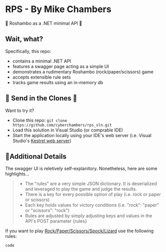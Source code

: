 # RPS - By Mike Chambers
👾 Roshambo as a .NET minimal API 👾

## Wait, what?

Specifically, this repo:
- contains a minimal .NET API
- features a swagger page acting as a simple UI
- demonstrates a rudimentary Roshambo (rock/paper/scissors) game
- accepts extensible rule sets
- tracks game results using an in-memory db


## 🤡 Send in the Clones 🤡

Want to try it?

- Clone this repo: `git clone https://github.com/cyberchambers/rps_sln.git`
- Load this solution in Visual Studio (or comprable IDE)
- Start the application locally using your IDE's web server (i.e. Visual Studio's [Kestrel web server](https://learn.microsoft.com/en-us/aspnet/core/fundamentals/servers/kestrel?view=aspnetcore-7.0))

## 🤔Additional Details

The swagger UI is reletively self-explanitory. Nonetheless, here are some highlights...
> - The "rules" are a very simple JSON dictionary. It is deserialized and leveraged to play the game and judge the results.
> - There is a key for every possible option of play (i.e. rock or paper or scissors)
> - Each key holds values for victory conditions (i.e. "rock": "paper" or "scissors": "rock")
> - Rules are adjusted by simply adjusting keys and values in the API's POST parameter {rules}

If you want to play [Rock/Paper/Scissors/Spock/Lizard](http://www.samkass.com/theories/RPSSL.html) use the following rules:

`code`

